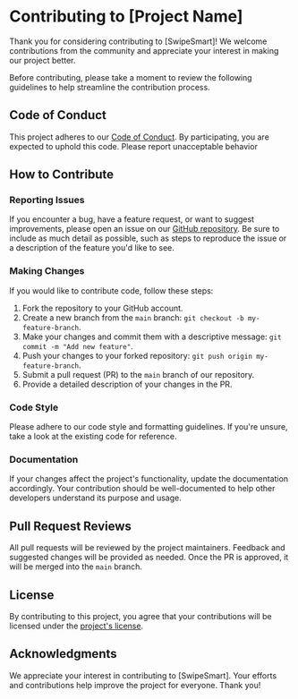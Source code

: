 # Contributing to [Project Name]

Thank you for considering contributing to [SwipeSmart]! We welcome contributions from the community and appreciate your interest in making our project better.

Before contributing, please take a moment to review the following guidelines to help streamline the contribution process.

## Code of Conduct

This project adheres to our [Code of Conduct](CODE_OF_CONDUCT.md). By participating, you are expected to uphold this code. Please report unacceptable behavior

## How to Contribute

### Reporting Issues

If you encounter a bug, have a feature request, or want to suggest improvements, please open an issue on our [GitHub repository](https://github.com/AkshayaPujitha/issues). Be sure to include as much detail as possible, such as steps to reproduce the issue or a description of the feature you'd like to see.

### Making Changes

If you would like to contribute code, follow these steps:

1. Fork the repository to your GitHub account.
2. Create a new branch from the `main` branch: `git checkout -b my-feature-branch`.
3. Make your changes and commit them with a descriptive message: `git commit -m "Add new feature"`.
4. Push your changes to your forked repository: `git push origin my-feature-branch`.
5. Submit a pull request (PR) to the `main` branch of our repository.
6. Provide a detailed description of your changes in the PR.

### Code Style

Please adhere to our code style and formatting guidelines. If you're unsure, take a look at the existing code for reference.


### Documentation

If your changes affect the project's functionality, update the documentation accordingly. Your contribution should be well-documented to help other developers understand its purpose and usage.

## Pull Request Reviews

All pull requests will be reviewed by the project maintainers. Feedback and suggested changes will be provided as needed. Once the PR is approved, it will be merged into the `main` branch.

## License

By contributing to this project, you agree that your contributions will be licensed under the [project's license](LICENSE).

## Acknowledgments

We appreciate your interest in contributing to [SwipeSmart]. Your efforts and contributions help improve the project for everyone. Thank you!


